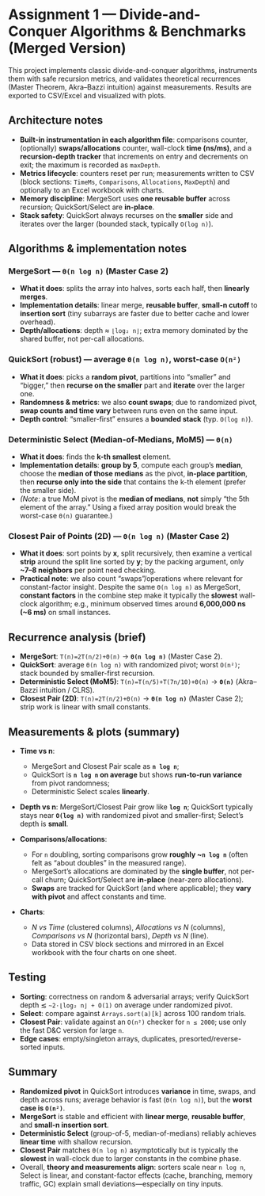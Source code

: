 # Assignment 1 — Divide-and-Conquer Algorithms & Benchmarks (Merged Version)

This project implements classic divide-and-conquer algorithms, instruments them with safe recursion metrics, and validates theoretical recurrences (Master Theorem, Akra–Bazzi intuition) against measurements. Results are exported to CSV/Excel and visualized with plots.

## Architecture notes

* **Built-in instrumentation in each algorithm file**:
  comparisons counter, (optionally) **swaps/allocations** counter, wall-clock **time (ns/ms)**, and a **recursion-depth tracker** that increments on entry and decrements on exit; the maximum is recorded as `maxDepth`.
* **Metrics lifecycle**: counters reset per run; measurements written to CSV (block sections: `TimeMs`, `Comparisons`, `Allocations`, `MaxDepth`) and optionally to an Excel workbook with charts.
* **Memory discipline**: MergeSort uses **one reusable buffer** across recursion; QuickSort/Select are **in-place**.
* **Stack safety**: QuickSort always recurses on the **smaller** side and iterates over the larger (bounded stack, typically `O(log n)`).

## Algorithms & implementation notes

### MergeSort — `Θ(n log n)` (Master Case 2)

* **What it does**: splits the array into halves, sorts each half, then **linearly merges**.
* **Implementation details**: linear merge, **reusable buffer**, **small-n cutoff** to **insertion sort** (tiny subarrays are faster due to better cache and lower overhead).
* **Depth/allocations**: depth ≈ `⌊log₂ n⌋`; extra memory dominated by the shared buffer, not per-call allocations.

### QuickSort (robust) — average `Θ(n log n)`, worst-case `O(n²)`

* **What it does**: picks a **random pivot**, partitions into “smaller” and “bigger,” then **recurse on the smaller** part and **iterate** over the larger one.
* **Randomness & metrics**: we also **count swaps**; due to randomized pivot, **swap counts and time vary** between runs even on the same input.
* **Depth control**: “smaller-first” ensures a **bounded stack** (typ. `O(log n)`).

### Deterministic Select (Median-of-Medians, MoM5) — `Θ(n)`

* **What it does**: finds the **k-th smallest** element.
* **Implementation details**: **group by 5**, compute each group’s **median**, choose the **median of those medians** as the pivot, **in-place partition**, then **recurse only into the side** that contains the k-th element (prefer the smaller side).
* *(Note*: a true MoM pivot is the **median of medians**, **not** simply “the 5th element of the array.” Using a fixed array position would break the worst-case `Θ(n)` guarantee.)

### Closest Pair of Points (2D) — `Θ(n log n)` (Master Case 2)

* **What it does**: sort points by **x**, split recursively, then examine a vertical **strip** around the split line sorted by **y**; by the packing argument, only **~7–8 neighbors** per point need checking.
* **Practical note**: we also count “swaps”/operations where relevant for constant-factor insight. Despite the same `Θ(n log n)` as MergeSort, **constant factors** in the combine step make it typically the **slowest** wall-clock algorithm; e.g., minimum observed times around **6,000,000 ns (~6 ms)** on small instances.

## Recurrence analysis (brief)

* **MergeSort**: `T(n)=2T(n/2)+Θ(n)` → **`Θ(n log n)`** (Master Case 2).
* **QuickSort**: average `Θ(n log n)` with randomized pivot; worst `O(n²)`; stack bounded by smaller-first recursion.
* **Deterministic Select (MoM5)**: `T(n)=T(n/5)+T(7n/10)+Θ(n)` → **`Θ(n)`** (Akra–Bazzi intuition / CLRS).
* **Closest Pair (2D)**: `T(n)=2T(n/2)+Θ(n)` → **`Θ(n log n)`** (Master Case 2); strip work is linear with small constants.

## Measurements & plots (summary)

* **Time vs n**:

  * MergeSort and Closest Pair scale as **`n log n`**;
  * QuickSort is **`n log n` on average** but shows **run-to-run variance** from pivot randomness;
  * Deterministic Select scales **linearly**.
* **Depth vs n**: MergeSort/Closest Pair grow like **`log n`**; QuickSort typically stays near **`O(log n)`** with randomized pivot and smaller-first; Select’s depth is **small**.
* **Comparisons/allocations**:

  * For `n` doubling, sorting comparisons grow **roughly ~`n log n`** (often felt as “about doubles” in the measured range).
  * MergeSort’s allocations are dominated by the **single buffer**, not per-call churn; QuickSort/Select are **in-place** (near-zero allocations).
  * **Swaps** are tracked for QuickSort (and where applicable); they **vary with pivot** and affect constants and time.
* **Charts**:

  * *N vs Time* (clustered columns), *Allocations vs N* (columns), *Comparisons vs N* (horizontal bars), *Depth vs N* (line).
  * Data stored in CSV block sections and mirrored in an Excel workbook with the four charts on one sheet.

## Testing

* **Sorting**: correctness on random & adversarial arrays; verify QuickSort depth ≲ `~2·⌊log₂ n⌋ + O(1)` on average under randomized pivot.
* **Select**: compare against `Arrays.sort(a)[k]` across 100 random trials.
* **Closest Pair**: validate against an `O(n²)` checker for `n ≤ 2000`; use only the fast D&C version for large `n`.
* **Edge cases**: empty/singleton arrays, duplicates, presorted/reverse-sorted inputs.

## Summary

* **Randomized pivot** in QuickSort introduces **variance** in time, swaps, and depth across runs; average behavior is fast (`Θ(n log n)`), but the **worst case is `O(n²)`**.
* **MergeSort** is stable and efficient with **linear merge**, **reusable buffer**, and **small-n insertion sort**.
* **Deterministic Select** (group-of-5, median-of-medians) reliably achieves **linear time** with shallow recursion.
* **Closest Pair** matches `Θ(n log n)` asymptotically but is typically the **slowest** in wall-clock due to larger constants in the combine phase.
* Overall, **theory and measurements align**: sorters scale near `n log n`, Select is linear, and constant-factor effects (cache, branching, memory traffic, GC) explain small deviations—especially on tiny inputs.
